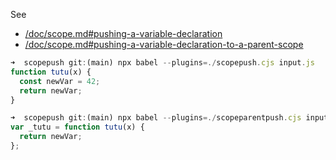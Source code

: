 See

- [/doc/scope.md#pushing-a-variable-declaration](/doc/scope.md#pushing-a-variable-declaration)
- [/doc/scope.md#pushing-a-variable-declaration-to-a-parent-scope](/doc/scope.md#pushing-a-variable-declaration-to-a-parent-scope)


```js
➜  scopepush git:(main) npx babel --plugins=./scopepush.cjs input.js 
function tutu(x) {
  const newVar = 42;
  return newVar;
}

➜  scopepush git:(main) npx babel --plugins=./scopeparentpush.cjs input.js 
var _tutu = function tutu(x) {
  return newVar;
};
```